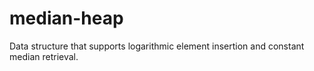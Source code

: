 # median-heap
Data structure that supports logarithmic element insertion and constant median retrieval.
